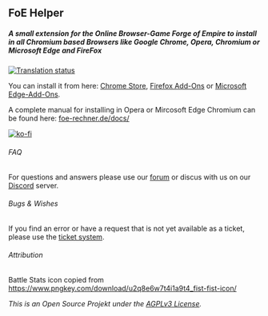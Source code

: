 ## FoE Helper
##### A small extension for the Online Browser-Game Forge of Empire to install in all Chromium based Browsers like Google Chrome, Opera, Chromium or Microsoft Edge and FireFox

[![Translation status](http://i18n.foe-helper.com/widgets/foe-helper/-/extension/svg-badge.svg)](http://i18n.foe-helper.com/engage/foe-helper/?utm_source=widget)

You can install it from here: [Chrome Store](https://chrome.google.com/webstore/detail/foe-helper/bkagcmloachflbbkfmfiggipaelfamdf), [Firefox Add-Ons](https://addons.mozilla.org/addon/foe-helper/) or [Microsoft Edge-Add-Ons](https://microsoftedge.microsoft.com/addons/detail/cpmacpalonncbafboibpcjcpadloannb).

A complete manual for installing in Opera or Mircosoft Edge Chromium can be found here: [foe-rechner.de/docs/](https://foe-rechner.de/docs/)

[![ko-fi](https://www.ko-fi.com/img/githubbutton_sm.svg)](https://ko-fi.com/J3J52SY3V)

###### FAQ

For questions and answers please use our [forum](https://forum.foe-rechner.de/) or discus with us on our [Discord](https://discord.gg/z97KZq4) server.


###### Bugs & Wishes

If you find an error or have a request that is not yet available as a ticket, please use the [ticket system](https://github.com/mainIine/foe-helfer-extension/issues).

###### Attribution

Battle Stats icon copied from https://www.pngkey.com/download/u2q8e6w7t4i1a9t4_fist-fist-icon/

_This is an Open Source Projekt under the [AGPLv3 License](LICENSE.md)._
